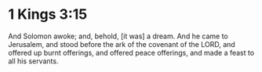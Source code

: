# 1 Kings 3:15

And Solomon awoke; and, behold, [it was] a dream. And he came to Jerusalem, and stood before the ark of the covenant of the LORD, and offered up burnt offerings, and offered peace offerings, and made a feast to all his servants.